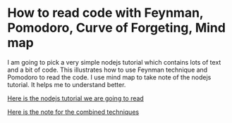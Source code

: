 # How to read code with Feynman, Pomodoro, Curve of Forgeting, Mind map 

I am going to pick a very simple nodejs tutorial which contains lots of text and a bit of code. This illustrates how to use Feynman technique and Pomodoro to read the code. I use mind map to take note of the nodejs tutorial. It helps me to understand better.

[Here is the nodejs tutorial we are going to read](https://openclassrooms.com/courses/ultra-fast-applications-using-node-js/creating-your-first-app-with-node-js)

[Here is the note for the combined techniques](https://atlas.mindmup.com/2017/11/6c30de00c1b611e7a71cf93806058463/how_to_read_code_with_feynman_and_other_techniques/index.html)
